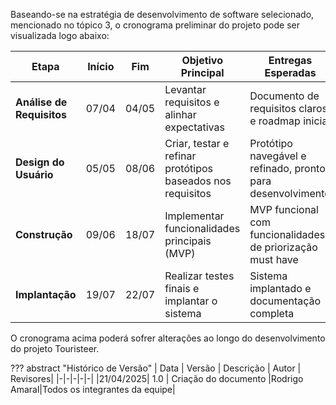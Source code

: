 
Baseando-se na estratégia de desenvolvimento de software selecionado, mencionado no tópico 3, o cronograma preliminar do projeto pode ser visualizada logo abaixo:

| **Etapa**                     | **Início** | **Fim**   | **Objetivo Principal**                                | **Entregas Esperadas**                          | **Validação do Cliente**                          |
|-------------------------------|------------|-----------|-------------------------------------------------------|------------------------------------------------|---------------------------------------------------|
| **Análise de Requisitos**      | 07/04      | 04/05     | Levantar requisitos e alinhar expectativas            | Documento de requisitos claros e roadmap inicial | Reunião para validação e aprovação dos requisitos |
| **Design do Usuário**          | 05/05      | 08/06     | Criar, testar e refinar protótipos baseados nos requisitos | Protótipo navegável e refinado, pronto para desenvolvimento | Apresentação do protótipo para feedback e aprovação |
| **Construção** | 09/06 | 18/07 | Implementar funcionalidades principais (MVP)          | MVP funcional com funcionalidades de priorização must have       | Demonstração do MVP para validação                |
| **Implantação**                | 19/07      | 22/07     | Realizar testes finais e implantar o sistema          | Sistema implantado e documentação completa      | Aceitação final do sistema pelo cliente           |

O cronograma acima poderá sofrer alterações ao longo do desenvolvimento do projeto Touristeer.

??? abstract "Histórico de Versão"
    | Data | Versão | Descrição | Autor | Revisores|
    |-|-|-|-|-|
    |21/04/2025| 1.0 | Criação do documento |Rodrigo Amaral|Todos os integrantes da equipe|

